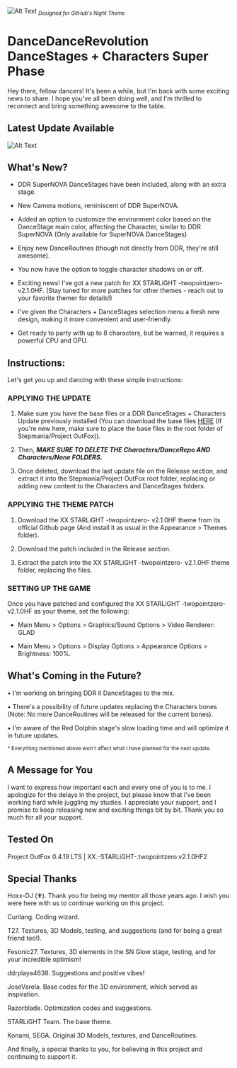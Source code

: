![Alt Text](https://i.imgur.com/mpvWWL3.gif)
<sub>_Designed for GitHub's Night Theme_</sub>
# DanceDanceRevolution DanceStages + Characters Super Phase

Hey there, fellow dancers! It's been a while, but I'm back with some exciting news to share. I hope you've all been doing well, and I'm thrilled to reconnect and bring something awesome to the table.

## Latest Update Available

![Alt Text](https://i.imgur.com/JrpvAoZ.png)

## What's New?

- DDR SuperNOVA DanceStages have been included, along with an extra stage.

- New Camera motions, reminiscent of DDR SuperNOVA.

- Added an option to customize the environment color based on the DanceStage main color, affecting the Character, similar to DDR SuperNOVA (Only available for SuperNOVA DanceStages)

- Enjoy new DanceRoutines (though not directly from DDR, they're still awesome).

- You now have the option to toggle character shadows on or off.

- Exciting news! I've got a new patch for XX STARLiGHT -twopointzero- v2.1.0HF. (Stay tuned for more patches for other themes - reach out to your favorite themer for details!)

- I've given the Characters + DanceStages selection menu a fresh new design, making it more convenient and user-friendly.

- Get ready to party with up to 8 characters, but be warned, it requires a powerful CPU and GPU.

## Instructions:

Let's get you up and dancing with these simple instructions:

### APPLYING THE UPDATE

1. Make sure you have the base files or a DDR DanceStages + Characters Update previously installed (You can download the base files [HERE](https://codeload.github.com/Enciso0720/Enciso0720DDR/zip/refs/heads/main) (If you're new here, make sure to place the base files in the root folder of Stepmania/Project OutFox)).

1. Then, ***MAKE SURE TO DELETE THE Characters/DanceRepo AND Characters/None FOLDERS.***

1. Once deleted, download the last update file on the Release section, and extract it into the Stepmania/Project OutFox root folder, replacing or adding new content to the Characters and DanceStages folders.

### APPLYING THE THEME PATCH

1. Download the XX STARLiGHT -twopointzero- v2.1.0HF theme from its official Github page (And install it as usual in the Appearance > Themes folder).

1. Download the patch included in the Release section.

1. Extract the patch into the XX STARLiGHT -twopointzero- v2.1.0HF theme folder, replacing the files.

### SETTING UP THE GAME

Once you have patched and configured the XX STARLiGHT -twopointzero- v2.1.0HF as your theme, set the following:

- Main Menu > Options > Graphics/Sound Options > Video Renderer: GLAD

- Main Menu > Options > Display Options > Appearance Options > Brightness: 100%.

## What's Coming in the Future?

• I'm working on bringing DDR II DanceStages to the mix.

• There's a possibility of future updates replacing the Characters bones (Note: No more DanceRoutines will be released for the current bones).

• I'm aware of the Red Dolphin stage's slow loading time and will optimize it in future updates.

<sub>* Everything mentioned above won't affect what I have planned for the next update.</sub> 

## A Message for You

I want to express how important each and every one of you is to me. I apologize for the delays in the project, but please know that I've been working hard while juggling my studies. I appreciate your support, and I promise to keep releasing new and exciting things bit by bit. Thank you so much for all your support.

## Tested On

Project OutFox 0.4.19 LTS | XX.-STARLiGHT-.twopointzero.v2.1.0HF2

## Special Thanks

Hoxx-DJ (✟). Thank you for being my mentor all those years ago. I wish you were here with us to continue working on this project.

Curilang. Coding wizard.

T27. Textures, 3D Models, testing, and suggestions (and for being a great friend too!).

Fesonic27. Textures, 3D elements in the SN Glow stage, testing, and for your incredible optimism!

ddrplaya4638. Suggestions and positive vibes!

JoseVarela. Base codes for the 3D environment, which served as inspiration.

Razorblade. Optimization codes and suggestions.

STARLiGHT Team. The base theme.

Konami, SEGA. Original 3D Models, textures, and DanceRoutines.

And finally, a special thanks to you, for believing in this project and continuing to support it.
